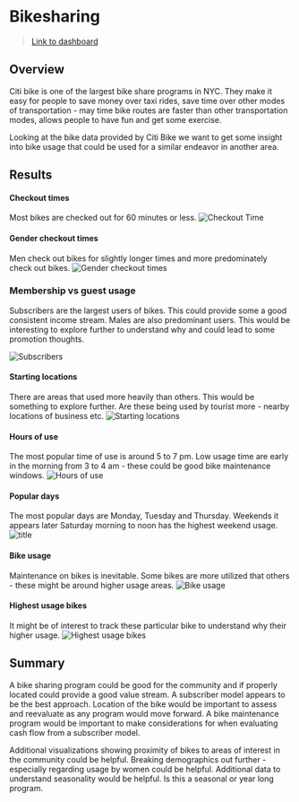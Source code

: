 # Bikesharing

> [Link to dashboard](https://public.tableau.com/app/profile/randy.machacek/viz/NYC_Citibike_Challenge_16700944474470/NYCCitiCycle?publish=yes)

## Overview
Citi bike is one of the largest bike share programs in NYC. They make it easy for people to save money over taxi rides, save time over other modes of transportation - may time bike routes are faster than other transportation modes, allows people to have fun and get some exercise. 

Looking at the bike data provided by Citi Bike we want to get some insight into bike usage that could be used for a similar endeavor in another area. 

## Results 

#### Checkout times 
Most bikes are checked out for 60 minutes or less. 
![Checkout Time](images/checkout_time.png)

#### Gender checkout times 
Men check out bikes for slightly longer times and more predominately check out bikes. 
![Gender checkout times](images/checkout_time_byGender.png)

### Membership vs guest usage 
Subscribers are the largest users of bikes. This could provide some a good consistent income stream. Males are also predominant users. This would be interesting to explore further to understand why and could lead to some promotion thoughts. 

![Subscribers](images/gender_dow_user_type.png)

#### Starting locations 
There are areas that used more heavily than others. This would be something to explore further. Are these being used by tourist more - nearby locations of business etc. 
![Starting locations](images/start_locations.png)

#### Hours of use 
The most popular time of use is around 5 to 7 pm. Low usage time are early in the morning from 3 to 4 am - these could be good bike maintenance windows.
![Hours of use ](images/hour_usage.png)

#### Popular days 
The most popular days are Monday, Tuesday and Thursday. Weekends it appears later Saturday morning to noon has the highest weekend usage. 
![title](images/trip_weekday_hour.png)

#### Bike usage 
Maintenance on bikes is inevitable. Some bikes are more utilized that others - these might be around higher usage areas. 
![Bike usage ](images/bike_util.png)

#### Highest usage bikes 
It might be of interest to track these particular bike to understand why their higher usage. 
![Highest usage bikes](images/high_util_bikes.png)

## Summary 
A bike sharing program could be good for the community and if properly located could provide a good value stream. A subscriber model appears to be the best approach. Location of the bike would be important to assess and reevaluate as any program would move forward. A bike maintenance program would be important to make considerations for when evaluating cash flow from a subscriber model. 

Additional visualizations showing proximity of bikes to areas of interest in the community could be helpful. Breaking demographics out further - especially regarding usage by women could be helpful. Additional data to understand seasonality would be helpful. Is this a seasonal or year long program. 
